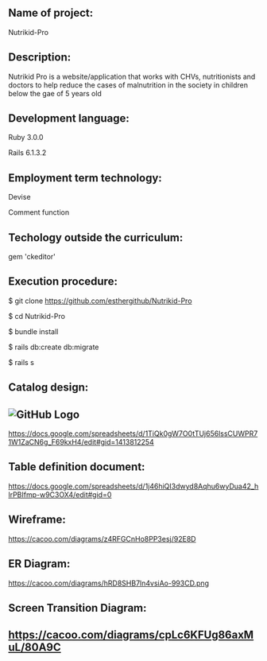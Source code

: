 Name of project: 
-----------------------------------------------------------------------------------------------------------------------------
Nutrikid-Pro

Description: 
-----------------------------------------------------------------------------------------------------------------------------
Nutrikid Pro is a website/application that works with CHVs, nutritionists and doctors to help reduce the cases of malnutrition in the society in children below the gae of 5 years old

Development language: 
-----------------------------------------------------------------------------------------------------------------------------
Ruby 3.0.0 

Rails 6.1.3.2

Employment term technology: 
-----------------------------------------------------------------------------------------------------------------------------
Devise 

Comment function

Techology outside the curriculum:
-----------------------------------------------------------------------------------------------------------------------------
gem 'ckeditor'

Execution procedure: 
-----------------------------------------------------------------------------------------------------------------------------
$ git clone https://github.com/esthergithub/Nutrikid-Pro

$ cd Nutrikid-Pro

$ bundle install

$ rails db:create db:migrate

$ rails s

Catalog design: 
-----------------------------------------------------------------------------------------------------------------------------
![GitHub Logo](/images/logo.png)
-----------------------------------------------------------------------------------------------------------------------------
https://docs.google.com/spreadsheets/d/1TiQk0gW7O0tTUj656lssCUWPR71W1ZaCN6g_F69kxH4/edit#gid=1413812254

Table definition document: 
-----------------------------------------------------------------------------------------------------------------------------
https://docs.google.com/spreadsheets/d/1j46hiQI3dwyd8Aqhu6wyDua42_hlrPBIfmp-w9C3OX4/edit#gid=0

Wireframe: 
----------------------------------------------------------------------------------------------------------------------------
https://cacoo.com/diagrams/z4RFGCnHo8PP3esj/92E8D

ER Diagram: 
----------------------------------------------------------------------------------------------------------------------------
https://cacoo.com/diagrams/hRD8SHB7ln4vsiAo-993CD.png

Screen Transition Diagram:
----------------------------------------------------------------------------------------------------------------------------
https://cacoo.com/diagrams/cpLc6KFUg86axMuL/80A9C
-----------------------------------------------------------------------------------------------------------------------------
